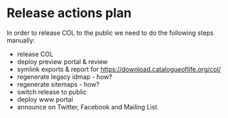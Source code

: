 # Release actions plan

In order to release COL to the public we need to do the following steps manually:

  - release COL
  - deploy preview portal & review
  - symlink exports & report for https://download.catalogueoflife.org/col/
  - regenerate legacy idmap - how?
  - regenerate sitemaps - how?
  - switch release to public
  - deploy www portal
  - announce on Twitter, Facebook and Mailing List
